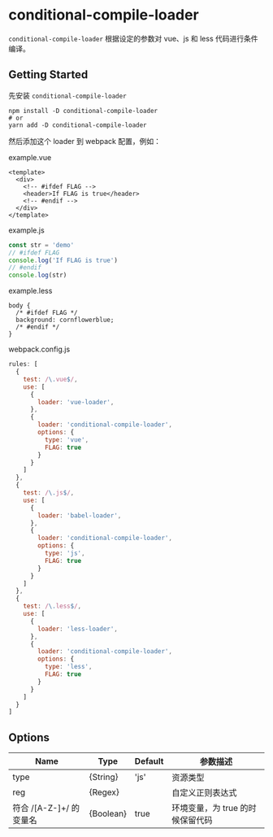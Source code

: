 # conditional-compile-loader

`conditional-compile-loader` 根据设定的参数对 vue、js 和 less 代码进行条件编译。

## Getting Started

先安装 `conditional-compile-loader`

```shell
npm install -D conditional-compile-loader
# or
yarn add -D conditional-compile-loader
```

然后添加这个 loader 到 webpack 配置，例如：

example.vue

```vue
<template>
  <div>
    <!-- #ifdef FLAG -->
    <header>If FLAG is true</header>
    <!-- #endif -->
  </div>
</template>
```

example.js

```js
const str = 'demo'
// #ifdef FLAG
console.log('If FLAG is true')
// #endif
console.log(str)
```

example.less

```less
body {
  /* #ifdef FLAG */
  background: cornflowerblue;
  /* #endif */
}
```

webpack.config.js

```js
rules: [
  {
    test: /\.vue$/,
    use: [
      {
        loader: 'vue-loader',
      },
      {
        loader: 'conditional-compile-loader',
        options: {
          type: 'vue',
          FLAG: true
        }
      }
    ]
  },
  {
    test: /\.js$/,
    use: [
      {
        loader: 'babel-loader',
      },
      {
        loader: 'conditional-compile-loader',
        options: {
          type: 'js',
          FLAG: true
        }
      }
    ]
  },
  {
    test: /\.less$/,
    use: [
      {
        loader: 'less-loader',
      },
      {
        loader: 'conditional-compile-loader',
        options: {
          type: 'less',
          FLAG: true
        }
      }
    ]
  }
]
```

## Options

<table>
  <thead>
    <tr>
      <th>Name</th>
      <th>Type</th>
      <th>Default</th>
      <th>参数描述</th>
    </tr>
  </thead>
  <tbody>
    <tr>
      <td>type</td>
      <td>{String}</td>
      <td>'js'</td>
      <td>资源类型</td>
    </tr>
    <tr>
      <td>reg</td>
      <td>{Regex}</td>
      <td></td>
      <td>自定义正则表达式</td>
    </tr>
    <tr>
      <td>符合 /[A-Z-]+/ 的变量名</td>
      <td>{Boolean}</td>
      <td>true</td>
      <td>环境变量，为 true 的时候保留代码</td>
    </tr>
  </tbody>
<table>